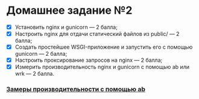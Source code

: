 # Домашнее задание №2

- [X] Установить nginx и gunicorn — 2 балла;
- [X] Настроить nginx для отдачи статический файлов из public/ — 2 балла;
- [X] Создать простейшее WSGI-приложение и запустить его с помощью gunicorn — 2 балла;
- [X] Настроить проксирование запросов на nginx — 2 балла;
- [X] Измерить производительность nginx и gunicorn c помощью ab или wrk — 2 балла.

### [Замеры производительности с помощью ab](./server_benchmark.md)